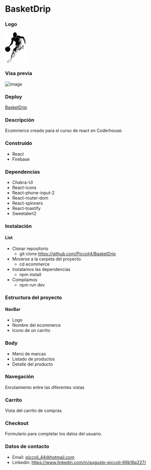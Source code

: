 # BasketDrip

### Logo
![image](/public/Img/logo_readme.jpg)

### Visa previa
![image](/src/assets/BasketDrip.gif)

### Deploy
[BasketDrip](https://basketdrip.vercel.app/)

### Descripción
Ecommerce creado para el curso de react en Coderhouse.

### Construido
- React
- Firebase

### Dependencias
- Chakra-UI
- React-icons 
- React-phone-input-2 
- React-router-dom
- React-spinners
- React-toastify
- Sweetalert2

### Instalación 
#### List
- Clonar repositorio
    - git clone https://github.com/Piccoli4/BasketDrip
- Moverse a la carpeta del proyecto.
    - cd ecommerce
- Instalamos las dependencias
    - npm install
- Compilamos
    - npm run dev

### Estructura del proyecto

#### NavBar

- Logo
- Nombre del ecommerce
- Icono de un carrito

### Body
- Menú de marcas
- Listado de productos
- Detalle del producto

### Navegación

Enrutamiento entre las diferentes vistas

### Carrito
Vista del carrito de compras

### Checkout
Formulario para completar los datos del usuario.

### Datos de contacto

- Email: piccoli_44@hotmail.com
- Linkedin: https://www.linkedin.com/in/augusto-piccoli-69b16a227/

